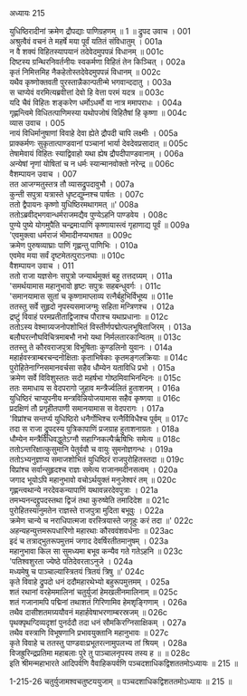 अध्यायः 215

युधिष्ठिरादीनां क्रमेण द्रौपद्याः पाणिग्रहणम् ॥ 1 ॥
द्रुपद उवाच ।	001  
अश्रुत्वैवं वचनं ते महर्षे मया पूर्वं यतितं संविधातुम् ।	001a  
न वै शक्यं विहितस्यापयानं तदेवेदमुपपन्नं विधानम् ॥	001c  
दिष्टस्य ग्रन्थिरनिवर्तनीयः स्वकर्मणा विहितं तेन किञ्चित् ।	002a  
कृतं निमित्तमिह नैकहेतोस्तदेवेदमुपपन्नं विधानम् ॥	002c  
यथैव कृष्णोक्तवती पुरस्तान्नैकान्पतीन्मे भगवान्ददातु ।	003a  
स चाप्येवं वरमित्यब्रवीत्तां देवो हि वेत्ता परमं यदत्र ॥	003c  
यदि चैवं विहितः शङ्करेण धर्मोऽधर्मो वा नात्र ममापराधः ।	004a  
गृह्णन्त्विमे विधितत्पाणिमस्या यथोपजोषं विहितैषां हि कृष्णा ॥	004c  
व्यास उवाच ।	005  
नायं विधिर्मानुषाणां विवाहे देवा ह्येते द्रौपदी चापि लक्ष्मीः ।	005a  
प्राक्कर्मणः सुकृतात्पाण्डवानां पञ्चानां भार्या देवदेवप्रसादात् ॥	005c  
तेषामेवायं विहितः स्याद्विवाहो यथा ह्येष द्रौपदीपाण्डवानाम् ।	006a  
अन्येषां नृणां योषितां च न धर्मः स्यान्मानवोक्तो नरेन्द्र ॥	006c  
वैशम्पायन उवाच ।	007  
तत आजग्मतुस्तत्र तौ व्यासद्रुपदावुभौ ।	007a  
कुन्ती सपुत्रा यत्रास्ते धृष्टद्युम्नश्च पार्षतः ।	007c  
ततो द्वैपायनः कृष्णो युधिष्ठिरमथागमत् ॥\'	008a  
ततोऽब्रवीद्भगवान्धर्मराजमद्यैव पुण्येऽहनि पाण्डवेय ।	008c  
पुण्ये पुष्ये योगमुपैति चन्द्रमाःपाणिं कृष्णायास्त्वं गृहाणाद्य पूर्वं ॥	009a  
\'एवमुक्त्वा धर्मराजं भीमादीनप्यभाषत ॥	009c  
क्रमेण पुरुषव्याघ्राः पाणिं गृह्णन्तु पाणिभिः ।	010a  
एवमेव मया सर्वं दृष्टमेतत्पुराऽनघाः ॥	010c  
वैशम्पायन उवाच ।	011  
ततो राजा यज्ञसेनः सपुत्रो जन्यार्थमुक्तं बहु तत्तदग्र्यम् ।	011a  
\'समर्थयामास महानुभावो हृष्टः सपुत्रः सहबन्धुवर्गः ।	011c  
\'समानयामास सुतां च कृष्णामाप्लाव्य रत्नैर्बहुभिर्विभूष्य ॥	011e  
ततस्तु सर्वे सुहृदो नृपस्यसमाजग्मुः सहिता मन्त्रिणश्च ।	012a  
द्रष्टुं विवाहं परमप्रतीताद्विजाश्च पौराश्च यथाप्रधानाः ॥	012c  
ततोऽस्य वेश्माग्र्यजनोपशोभितं विस्तीर्णपद्मोत्पलभूषिताजिरम् ।	013a  
बलौघरत्नौघविचित्रमाबभौ नभो यथा निर्मलतारकान्वितम् ॥	013c  
ततस्तु ते कौरवराजपुत्रा विभूषिताः कुण्डलिनो युवानः ।	014a  
महार्हवस्त्राम्बरचन्दनोक्षिताः कृताभिषेकाः कृतमङ्गलक्रियाः ॥	014c  
पुरोहितेनाग्निसमानवर्चसा सहैव धौम्येन यताविधि प्रभो ।	015a  
क्रमेण सर्वे विविशुस्ततः सदो महर्षभा गोष्ठमिवाभिनन्दिनः ॥	015c  
ततः समाधाय स वेदपरागो जुहाव मन्त्रैर्ज्वलितं हुताशनम् ।	016a  
युधिष्ठिरं चाप्युपनीय मन्त्रविन्नियोजयामास सहैव कृष्णया ॥	016c  
प्रदक्षिणं तौ प्रगृहीतपाणी समानयामास स वेदपरागः ।	017a  
\'विप्रांश्च सन्तर्प्य युधिष्ठिरो धनैर्गोभिश्च रत्नैर्विविधैश्च पूर्वम् ॥	017c  
तदा स राजा द्रुपदस्य पुत्रिकापाणिं प्रजग्राह हुताशनाग्रतः ।	018a  
धौम्येन मन्त्रैर्विधिवद्धुतेऽग्नौ सहाग्निकल्पैर्ऋषिभिः समेत्य ॥	018c  
ततोऽन्तरिक्षात्कुसुमानि पेतुर्ववौ च वायुः सुमनोज्ञगन्धः ।	019a  
ततोऽभ्यनुज्ञाप्य समाजशोभितं युधिष्ठिरं राजपुरोहितस्तदा ॥	019c  
विप्रांश्च सर्वान्सुहृदश्च राज्ञः समेत्य राजानमदीनसत्वम् ।	020a  
जगाद भूयोऽपि महानुभावो वचोऽर्थयुक्तं मनुजेश्वरं तम् ॥	020c  
गृह्णन्त्वथान्ये नरदेवकन्यापाणिं यथावन्नरदेवपुत्राः ।	021a  
तमभ्यनन्दद्द्रुपदस्तथा द्विजं तथा कुरुष्वेति तमादिदेश ॥	021c  
पुरोहितस्यानुमतेन राज्ञस्ते राजपुत्रा मुदिता बभूवुः ।	022a  
क्रमेण चान्ये च नराधिपात्मजा वरस्त्रियास्ते जगृहुः करं तदा ॥\'	022c  
अहन्यहन्युत्तमरूपधारिणो महारथाः कौरववंशवर्धनाः ॥	023ac  
इदं च तत्राद्भुतरूपमुत्तमं जगाद देवर्षिरतीतमानुषम् ।	023a  
महानुभावा किल सा सुमध्यमा बभूव कन्यैव गते गतेऽहनि ॥	023c  
\'पतिश्वशुरता ज्येष्ठे पतिदेवरताऽनुजे ।	024a  
मध्यमेषु च पाञ्चाल्यास्त्रितयं त्रितयं त्रिषु ॥\'	024c  
कृते विवाहे द्रुपदो धनं ददौमहारथेभ्यो बहुरूपमुत्तमम् ।	025a  
शतं रथानां वरहेममालिनां चतुर्युजां हेमखलीनमालिनाम् ॥	025c  
शतं गजानामपि पद्मिनां तथाशतं गिरिणामिव हेमशृङ्गिणाम् ।	026a  
तथैव दासीशतमग्र्ययौवनं महार्हवेषाभरणाम्बरस्रजम् ॥	026c  
पृथक्पृथग्दिव्यदृशां पुनर्ददौ तदा धनं सौमकिरग्निसाक्षिकम् ।	027a  
तथैव वस्त्राणि विभूषणानि प्रभावयुक्तानि महानुभावः ॥	027c  
कृते विवाहे च ततस्तु पाण्डवाःप्रभूतरत्नामुपलभ्य तां श्रियम् ।	028a  
विजह्रुरिन्द्रप्रतिमा महाबलाः पुरे तु पाञ्चालनृपस्य तस्य ह ॥ ॥	028c  
इति श्रीमन्महाभारते आदिपर्वणि वैवाहिकपर्वणि पञ्चदशाधिकद्विशततमोऽध्यायः ॥ 215 ॥

1-215-26 चतुर्युजामश्वचतुष्टययुजाम् ॥ पञ्चदशाधिकद्विशततमोऽध्यायः ॥ 215 ॥

